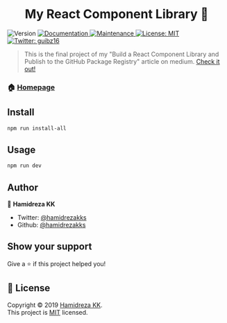 <h1 align="center">My React Component Library 👋</h1>
<p>
  <img alt="Version" src="https://img.shields.io/badge/version-1.0.0-blue.svg?cacheSeconds=2592000" />
  <a href="https://github.com/thmsgbrt/my-react-component-library#readme" target="_blank">
    <img alt="Documentation" src="https://img.shields.io/badge/documentation-yes-brightgreen.svg" />
  </a>
  <a href="https://github.com/thmsgbrt/my-react-component-library/graphs/commit-activity" target="_blank">
    <img alt="Maintenance" src="https://img.shields.io/badge/Maintained%3F-yes-green.svg" />
  </a>
  <a href="https://github.com/thmsgbrt/my-react-component-library/blob/master/LICENSE" target="_blank">
    <img alt="License: MIT" src="https://img.shields.io/github/license/thmsgbrt/my-react-component-library" />
  </a>
  <a href="https://twitter.com/guibz16" target="_blank">
    <img alt="Twitter: guibz16" src="https://img.shields.io/twitter/follow/guibz16.svg?style=social" />
  </a>
</p>

> This is the final project of my "Build a React Component Library and Publish to the GitHub Package Registry" article on medium. [Check it out!](https://medium.com/better-programming/build-your-very-own-react-component-library-and-publish-it-to-github-package-registry-192a688a51fd)

### 🏠 [Homepage](https://github.com/hamidrezakks/kk-modality)

## Install

```sh
npm run install-all
```

## Usage

```sh
npm run dev
```

## Author

👤 **Hamidreza KK**

- Twitter: [@hamidrezakks](https://twitter.com/hamidrezakks)
- Github: [@hamidrezakks](https://github.com/hamidrezakks)

## Show your support

Give a ⭐️ if this project helped you!

## 📝 License

Copyright © 2019 [Hamidreza KK](https://github.com/hamidrezakks).<br />
This project is [MIT](https://github.com/hamidrezakks/kk-modality/blob/master/LICENSE) licensed.
